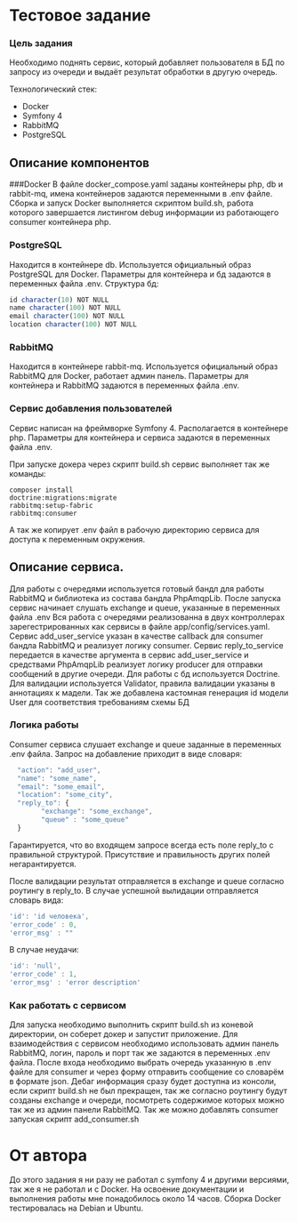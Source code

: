 # Тестовое задание

### Цель задания

Необходимо поднять сервис, который добавляет пользователя в БД по запросу из очереди и выдаёт результат обработки в другую очередь.

Технологический стек:
- Docker
- Symfony 4
- RabbitMQ
- PostgreSQL

## Описание компонентов
###Docker
В файле docker_compose.yaml заданы контейнеры php, db и rabbit-mq, имена контейнеров задаются переменными в .env файле.
Сборка и запуск Docker выполняется скриптом build.sh, работа которого завершается листингом debug информации из работающего consumer контейнера php.

### PostgreSQL
Находится в контейнере db. Используется официальный образ PostgreSQL для Docker. Параметры для контейнера и бд задаются в переменных файла .env.
Структура бд:
```javascript
id character(10) NOT NULL
name character(100) NOT NULL
email character(100) NOT NULL
location character(100) NOT NULL
```
### RabbitMQ
Находится в контейнере rabbit-mq. Используется официальный образ RabbitMQ для Docker, работает админ панель. Параметры для контейнера и RabbitMQ задаются в переменных файла .env.

### Сервис добавления пользователей
Сервис написан на фреймворке Symfony 4. Располагается в контейнере php. Параметры для контейнера и сервиса задаются в переменных файла .env.

При запуске докера через скрипт build.sh сервис выполняет так же команды:

    composer install
    doctrine:migrations:migrate
    rabbitmq:setup-fabric
    rabbitmq:consumer

А так же копирует .env файл в рабочую директорию сервиса для доступа к переменным окружения.

## Описание сервиса.
Для работы с очередями используется готовый бандл для работы RabbitMQ и библиотека из состава бандла PhpAmqpLib.
После запуска сервис начинает слушать exchange и queue, указанные в переменных файла .env
Вся работа с очередями реализованна в двух контроллерах зарегестрированных как сервисы в файле app/config/services.yaml.
Сервис add_user_service указан в качестве callback для consumer бандла RabbitMQ и реализует логику consumer. 
Сервис reply_to_service передается в качестве аргумента в сервис add_user_service и средствами PhpAmqpLib реализует логику producer для отправки сообщений в другие очереди.
Для работы с бд используется Doctrine.
Для валидации используется Validator, правила валидации указаны в аннотациях к мадели.
Так же добавлена кастомная генерация id модели User для соответствия требованиям схемы БД

### Логика работы
Consumer сервиса слушает exchange и queue заданные в переменных .env файла.
Запрос на добавление приходит в виде словаря:
```javascript
  "action": "add_user",
  "name": "some_name",
  "email": "some_email",
  "location": "some_city",
  "reply_to": {
		"exchange": "some_exchange",
		"queue" : "some_queue"
  }
```
Гарантируется, что во входящем запросе всегда есть поле reply_to с правильной структурой. Присутствие и правильность других полей негарантируется.

После валидации результат отправляется в exchange и queue согласно роутингу в reply_to.
В случае успешной вылидации отправляется словарь вида:
```javascript
'id': 'id человека',
'error_code' : 0,
'error_msg' : ""
```
В случае неудачи:
```javascript
'id': 'null',
'error_code' : 1,
'error_msg' : 'error description'
```
### Как работать с сервисом
Для запуска необходимо выполнить скрипт build.sh из коневой директории, он соберет докер и запустит приложение.
Для взаимодействия с сервисом необходимо использовать админ панель RabbitMQ, логин, пароль и порт так же задаются в переменных .env файла.
После входа необходимо выбрать очередь указанную в .env файле для consumer и через форму отправить сообщение со словарём в формате json. Дебаг информация сразу будет доступна из консоли, если скрипт build.sh не был прекращен, так же согласно роутингу будут созданы exchange и очереди, посмотреть содержимое которых можно так же из админ панели RabbitMQ.
Так же можно добавлять consumer запуская скрипт add_consumer.sh

# От автора
До этого задания я ни разу не работал с symfony 4 и другими версиями, так же я не работал и с Docker. На освоение документации и выполнения работы мне понадобилось около 14 часов. Сборка Docker тестировалась на Debian и Ubuntu.
